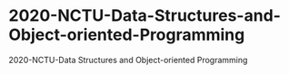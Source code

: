 # 2020-NCTU-Data-Structures-and-Object-oriented-Programming
2020-NCTU-Data Structures and Object-oriented Programming
